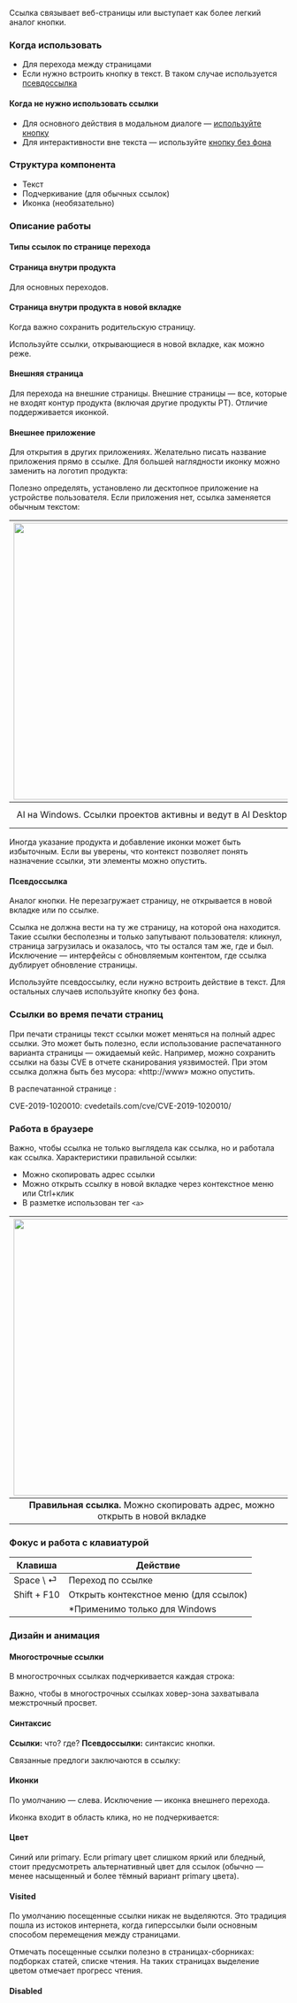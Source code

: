 Ссылка связывает веб-страницы или выступает как более легкий аналог кнопки.

### Когда использовать
- Для перехода между страницами
- Если нужно встроить кнопку в текст. В таком случае используется <a href="/button/overview">псевдоссылка</a>

#### Когда не нужно использовать ссылки
- Для основного действия в модальном диалоге — <a href="/button/overview">используйте кнопку</a>
- Для интерактивности вне текста — используйте <a href="/button/overview">кнопку без фона</a>

### Структура компонента
- Текст
- Подчеркивание (для обычных ссылок)
- Иконка (необязательно)

### Описание работы
#### Типы ссылок по странице перехода
#### Страница внутри продукта
Для основных переходов.

<!-- example(link-general) -->

#### Страница внутри продукта в новой вкладке
Когда важно сохранить родительскую страницу.

Используйте ссылки, открывающиеся в новой вкладке, как можно реже.

<!-- example(link-target-blank) -->

#### Внешняя страница
Для перехода на внешние страницы. Внешние страницы — все, которые не входят контур продукта (включая другие продукты PT). Отличие поддерживается иконкой.

<!-- example(link-external) -->

#### Внешнее приложение
Для открытия в других приложениях. Желательно писать название приложения прямо в ссылке. Для большей наглядности иконку можно заменить на логотип продукта:

<!-- example(link-application) -->

Полезно определять, установлено ли десктопное приложение на устройстве пользователя. Если приложения нет, ссылка заменяется обычным текстом:

| <img src="./assets/images/link/desktop-link-active.jpg" width="500"> | <img src="./assets/images/link/desktop-link-disabled.jpg" width="500"> |
| :-----: | :-: |
| AI на Windows. Ссылки проектов активны и ведут в AI Desktop | AI на macOS. Ссылки проектов отображаются как обычный текст. |

Иногда указание продукта и добавление иконки может быть избыточным. Если вы уверены, что контекст позволяет понять назначение ссылки, эти элементы можно опустить.

#### Псевдоссылка
Аналог кнопки. Не перезагружает страницу, не открывается в новой вкладке или по ссылке.

<!-- example(link-pseudo) -->

Ссылка не должна вести на ту же страницу, на которой она находится. Такие ссылки бесполезны и только запутывают пользователя: кликнул, страница загрузилась и оказалось, что ты остался там же, где и был. Исключение — интерфейсы с обновляемым контентом, где ссылка дублирует обновление страницы.

Используйте псевдоссылку, если нужно встроить действие в текст. Для остальных случаев используйте кнопку без фона.

### Ссылки во время печати страниц

При печати страницы текст ссылки может меняться на полный адрес ссылки. Это может быть полезно, если использование распечатанного варианта страницы — ожидаемый кейс. Например, можно сохранить ссылки на базы CVE в отчете сканирования уязвимостей. При этом ссылка должна быть без мусора: «http://www» можно опустить.

В распечатанной странице :

CVE-2019-1020010:
cvedetails.com/cve/CVE-2019-1020010/


<!-- example(link-print) -->

### Работа в браузере

Важно, чтобы ссылка не только выглядела как ссылка, но и работала как ссылка. Характеристики правильной ссылки:

- Можно скопировать адрес ссылки
- Можно открыть ссылку в новой вкладке через контекстное меню или Ctrl+клик
- В разметке использован тег `<a>`

| <img src="./assets/images/link/proper-link.jpg" width="500"> | <img src="./assets/images/link/improper-link.jpg" width="500"> |
| :-----: | :-: |
| **Правильная ссылка.** Можно скопировать адрес, можно открыть в новой вкладке | **Неправильная ссылка.** Браузер не определил элемент как ссылку |

### Фокус и работа с клавиатурой

| Клавиша | Действие |
| ----- | ----- |
| <span class="hot-key-Button">Space</span> \ <span class="hot-key-Button">⏎</span> | Переход по ссылке |
| <span class="hot-key-Button">Shift</span> + <span class="hot-key-Button">F10</span>   | Открыть контекстное меню (для ссылок) |
|  | *Применимо только для Windows |

### Дизайн и анимация

#### Многострочные ссылки
В многострочных ссылках подчеркивается каждая строка:

<!-- example(link-multi-line) -->

Важно, чтобы в многострочных ссылках ховер-зона захватывала межстрочный просвет.

#### Синтаксис

**Ссылки:** что? где?
**Псевдоссылки:** синтаксис кнопки.

Связанные предлоги заключаются в ссылку:

<!-- example(link-prepositions) -->

#### Иконки

По умолчанию — слева. Исключение — иконка внешнего перехода.

Иконка входит в область клика, но не подчеркивается:

<!-- example(link-icons) -->

#### Цвет

Синий или primary. Если primary цвет слишком яркий или бледный, стоит предусмотреть альтернативный цвет для ссылок (обычно — менее насыщенный и более тёмный вариант primary цвета).

<!-- example(link-color) -->

#### Visited

По умолчанию посещенные ссылки никак не выделяются. Это традиция пошла из истоков интернета, когда гиперссылки были основным способом перемещения между страницами.

Отмечать посещенные ссылки полезно в страницах-сборниках: подборках статей, списке чтения. На таких страницах выделение цветом отмечает прогресс чтения.

<!-- example(link-visited) -->

#### Disabled

<!-- example(link-disabled) -->


